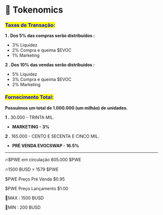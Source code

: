 # 🎯 Tokenomics

### <mark style="color:blue;">Taxas de Transação:</mark>

**1 .  Dos 5% das compras serão distribuidos :**&#x20;

* 3% Liquidez
* 2% Compra e queima $EVOC
* 1%  Marketing

**2 .  Dos 10% das vendas serão distribuidos  :**&#x20;

* 5% Liquidez
* 3% Compra e queima $EVOC
* 2% Marketing



### <mark style="color:purple;"><mark style="color:blue;">Fornecimento Total:<mark style="color:blue;"></mark>

**Possuímos um total de 1.000.000 (um milhão) de unidades.**

**1 .**  30.000 - TRINTA MIL.

* **MARKETING  - 3%**                                             &#x20;

**2 .** 165.000 - CENTO E SECENTA E CINCO MIL.

* **PRÉ VENDA EVOCSWAP - 16.5%**

****

🔥$PWE em circulação 805.000 $PWE

🔥1500 BUSD = 1579 $PWE



$PWE Preço Pré Venda $0.95

$PWE Preço Lançamento $1.00

💸MAX : 1500 BUSD&#x20;

💸MIN : 200 BUSD

